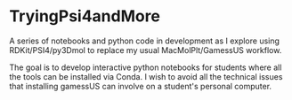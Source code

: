 # TryingPsi4andMore
A series of notebooks and python code in development as I explore using RDKit/PSI4/py3Dmol to replace my usual MacMolPlt/GamessUS workflow. 

The goal is to develop interactive python notebooks for students where all the tools can be installed via Conda. I wish to avoid all the technical issues that installing gamessUS can involve on a student's personal computer.
